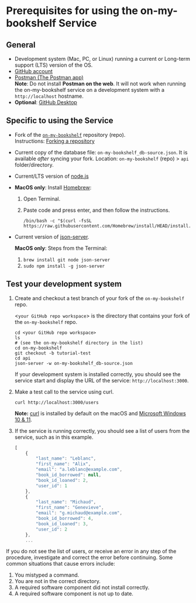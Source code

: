# Prerequisites for using the on-my-bookshelf Service

## General

* Development system (Mac, PC, or Linux) running a current or Long-term support (LTS) version of the OS.
* [GitHub account](https://github.com)
* [Postman (The Postman app) ](https://www.postman.com/downloads/)<br>
  **Note**: Do not install **Postman on the web**. It will not work when running the on-my-bookshelf service on a development system with a ``http://localhost`` hostname.
* **Optional**: [GitHub Desktop](https://desktop.github.com)

## Specific to using the Service

* Fork of the [`on-my-bookshelf`](https://github.com/davkow/on-my-bookshelf) repository (repo).<br>
Instructions: [Forking a repository](https://docs.github.com/en/pull-requests/collaborating-with-pull-requests/working-with-forks/fork-a-repo#forking-a-repository)

* Current copy of the database file: `on-my-bookshelf_db-source.json`. It is available *after* syncing your fork. Location: `on-my-bookshelf` (repo) &gt; `api` folder/directory. 

* Current/LTS version of [node.js](https://nodejs.org/en)

* **MacOS only**: Install [Homebrew](https://brew.sh/):
  1. Open Terminal.
  2. Paste code and press enter, and then follow the instructions.
     
     ```
     /bin/bash -c "$(curl -fsSL https://raw.githubusercontent.com/Homebrew/install/HEAD/install.sh)"
     ```
* Current version of [json-server](https://www.npmjs.com/package/json-server). 

   **MacOS only**: 
   Steps from the Terminal:
  
   1. ``brew install git node json-server``
   2. ``sudo npm install -g json-server``

## Test your development system
1. Create and checkout a test branch of your fork of the ``on-my-bookshelf`` repo. 

   &lt;`your GitHub repo workspace`&gt; is the directory that contains your fork of the `on-my-bookshelf` repo.

    ```shell
    cd <your GitHub repo workspace>
    ls
    # (see the on-my-bookshelf directory in the list)
    cd on-my-bookshelf
    git checkout -b tutorial-test
    cd api
    json-server -w on-my-bookshelf_db-source.json
    ```

    If your development system is installed correctly, you should see
    the service start and display the URL of the service: `http://localhost:3000`.

1. Make a test call to the service using curl.

    ```shell
    curl http://localhost:3000/users
    ```
   **Note:** [curl](https://curl.se/) is installed by default on the macOS and [Microsoft Windows 10 & 11](https://curl.se/windows/microsoft.html). 


1. If the service is running correctly, you should see a list of users from the service, such as in this example.

    ```js
    [
        {
            "last_name": "Leblanc",
            "first_name": "Alix",
            "email": "a.leblanc@example.com",
            "book_id_borrowed": null,
            "book_id_loaned": 2,
            "user_id": 1
        },
        {
            "last_name": "Michaud",
            "first_name": "Genevieve",
            "email": "g.michaud@example.com",
            "book_id_borrowed": 4,
            "book_id_loaned": 3,
            "user_id": 2
        },
        ...
    ```

If you do not see the list of users, or receive an error in any step
of the procedure, investigate and correct the error before continuing.
Some common situations that cause errors include:

1. You mistyped a command.
2. You are not in the correct directory.
3. A required software component did not install correctly.
4. A required software component is not up to date.


